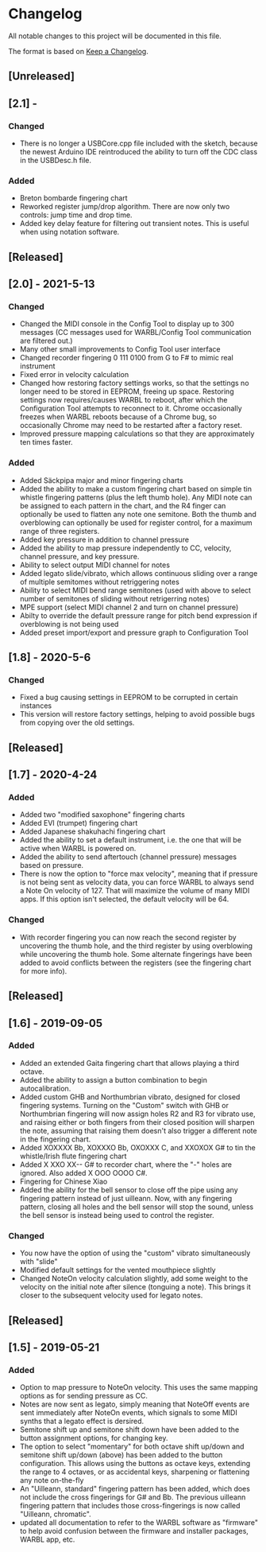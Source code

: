 # Changelog
All notable changes to this project will be documented in this file.

The format is based on [Keep a Changelog](https://keepachangelog.com/en/1.0.0/).
## [Unreleased]

## [2.1] - 
### Changed

- There is no longer a USBCore.cpp file included with the sketch, because the newest Arduino IDE reintroduced the ability to turn off the CDC class in the USBDesc.h file. 

### Added

- Breton bombarde fingering chart
- Reworked register jump/drop algorithm. There are now only two controls: jump time and drop time. 
- Added key delay feature for filtering out transient notes. This is useful when using notation software.


## [Released]


## [2.0] - 2021-5-13
### Changed

- Changed the MIDI console in the Config Tool to display up to 300 messages (CC messages used for WARBL/Config Tool communication are filtered out.)
- Many other small improvements to Config Tool user interface
- Changed recorder fingering 0 111 0100 from G to F# to mimic real instrument
- Fixed error in velocity calculation
- Changed how restoring factory settings works, so that the settings no longer need to be stored in EEPROM, freeing up space. Restoring settings now requires/causes WARBL to reboot, after which the Configuration Tool attempts to reconnect to it. Chrome occasionally freezes when WARBL reboots because of a Chrome bug, so occasionally Chrome may need to be restarted after a factory reset.
- Improved pressure mapping calculations so that they are approximately ten times faster. 

### Added

- Added Säckpipa major and minor fingering charts
- Added the ability to make a custom fingering chart based on simple tin whistle fingering patterns (plus the left thumb hole). Any MIDI note can be assigned to each pattern in the chart, and the R4 finger can optionally be used to flatten any note one semitone. Both the thumb and overblowing can optionally be used for register control, for a maximum range of three registers.
- Added key pressure in addition to channel pressure
- Added the ability to map pressure independently to CC, velocity, channel pressure, and key pressure.
- Ability to select output MIDI channel for notes
- Added legato slide/vibrato, which allows continuous sliding over a range of multiple semitomes without retriggering notes
- Ability to select MIDI bend range semitones (used with above to select number of semitones of sliding without retrigerring notes)
- MPE support (select MIDI channel 2 and turn on channel pressure)
- Abilty to override the default pressure range for pitch bend expression if overblowing is not being used
- Added preset import/export and pressure graph to Configuration Tool


## [1.8] - 2020-5-6
### Changed

- Fixed a bug causing settings in EEPROM to be corrupted in certain instances
- This version will restore factory settings, helping to avoid possible bugs from copying over the old settings.


## [Released]

## [1.7] - 2020-4-24
### Added

- Added two "modified saxophone" fingering charts
- Added EVI (trumpet) fingering chart
- Added Japanese shakuhachi fingering chart
- Added the ability to set a default instrument, i.e. the one that will be active when WARBL is powered on.
- Added the ability to send aftertouch (channel pressure) messages based on pressure.
- There is now the option to "force max velocity", meaning that if pressure is not being sent as velocity data, you can force WARBL to always send a Note On velocity of 127. That will maximize the volume of many MIDI apps. If this option isn't selected, the default velocity will be 64.

### Changed
- With recorder fingering you can now reach the second register by uncovering the thumb hole, and the third register by using overblowing while uncovering the thumb hole. Some alternate fingerings have been added to avoid conflicts between the registers (see the fingering chart for more info).

## [Released]

## [1.6] - 2019-09-05
### Added

- Added an extended Gaita fingering chart that allows playing a third octave.
- Added the ability to assign a button combination to begin autocalibration.
- Added custom GHB and Northumbrian vibrato, designed for closed fingering systems. Turning on the "Custom" switch with GHB or Northumbrian fingering will now assign holes R2 and R3 for vibrato use, and raising either or both fingers from their closed position will sharpen the note, assuming that raising them doesn't also trigger a different note in the fingering chart.
- Added XOXXXX Bb, XOXXXO Bb, OXOXXX C, and XXOXOX G# to tin the whistle/Irish flute fingering chart
- Added X XXO XX-- G# to recorder chart, where the "-" holes are ignored. Also added X OOO OOOO C#.
- Fingering for Chinese Xiao
- Added the ability for the bell sensor to close off the pipe using any fingering pattern instead of just uilleann. Now, with any fingering pattern, closing all holes and the bell sensor will stop the sound, unless the bell sensor is instead being used to control the register.

### Changed

- You now have the option of using the "custom" vibrato simultaneously with "slide"
- Modified default settings for the vented mouthpiece slightly
- Changed NoteOn velocity calculation slightly, add some weight to the velocity on the initial note after silence (tonguing a note). This brings it closer to the subsequent velocity used for legato notes. 


##

## [Released]

## [1.5] - 2019-05-21
### Added

- Option to map pressure to NoteOn velocity. This uses the same mapping options as for sending pressure as CC.
- Notes are now sent as legato, simply meaning that NoteOff events are sent immediately after NoteOn events, which signals to some MIDI synths that a legato effect is dersired.
- Semitone shift up and semitone shift down have been added to the button assignment options, for changing key.
- The option to select "momentary" for both octave shift up/down and semitone shift up/down (above) has been added to the button configuration. This allows using the buttons as octave keys, extending the range to 4 octaves, or as accidental keys, sharpening or flattening any note on-the-fly
- An "Uilleann, standard" fingering pattern has been added, which does not include the cross fingerings for G# and Bb. The previous uilleann fingering pattern that includes those cross-fingerings is now called "Uilleann, chromatic".
- updated all documentation to refer to the WARBL software as "firmware" to help avoid confusion between the firmware and installer packages, WARBL app, etc.
